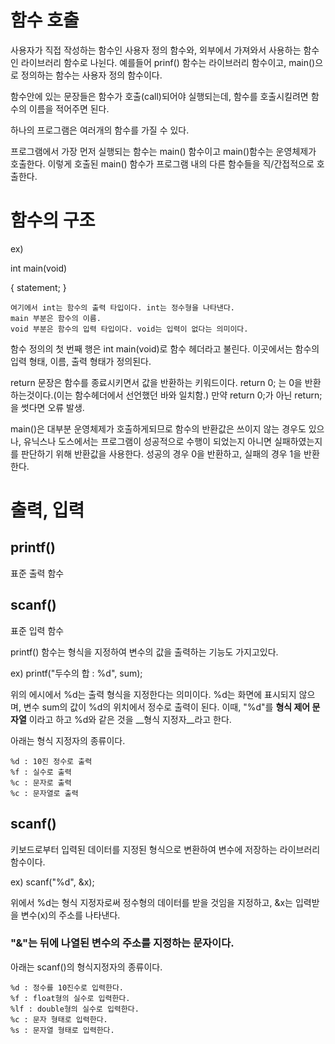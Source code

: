 # 함수 호출

사용자가 직접 작성하는 함수인 사용자 정의 함수와, 외부에서 가져와서 사용하는 함수인 라이브러리 함수로 나뉜다.
예를들어 prinf() 함수는 라이브러리 함수이고, main()으로 정의하는 함수는 사용자 정의 함수이다.

함수안에 있는 문장들은 함수가 호출(call)되어야 실행되는데, 함수를 호출시킬려면 함수의 이름을 적어주면 된다.

하나의 프로그램은 여러개의 함수를 가질 수 있다.

프로그램에서 가장 먼저 실행되는 함수는 main() 함수이고 main()함수는 운영체제가 호출한다. 이렇게 호출된 main() 함수가 프로그램 내의 다른 함수들을 직/간접적으로 호출한다.

# 함수의 구조

ex)

int main(void)

{
    statement;
}

    여기에서 int는 함수의 출력 타입이다. int는 정수형을 나타낸다.
    main 부분은 함수의 이름.
    void 부분은 함수의 입력 타입이다. void는 입력이 없다는 의미이다.


함수 정의의 첫 번째 행은 int main(void)로 함수 헤더라고 불린다. 이곳에서는 함수의 입력 형태, 이름, 출력 형태가 정의된다.

return 문장은 함수를 종료시키면서 값을 반환하는 키워드이다. return 0; 는 0을 반환하는것이다.(이는 함수헤더에서 선언했던 바와 일치함.)
만약 return 0;가 아닌 return; 을 썻다면 오류 발생.

main()은 대부분 운영체제가 호출하게되므로 함수의 반환값은 쓰이지 않는 경우도 있으나, 유닉스나 도스에서는 프로그램이 성공적으로 수행이 되었는지 아니면 실패하였는지를 판단하기 위해 반환값을 사용한다. 성공의 경우 0을 반환하고, 실패의 경우 1을 반환한다.

# 출력, 입력

## printf()
표준 출력 함수
## scanf()
표준 입력 함수

printf() 함수는 형식을 지정하여 변수의 값을 출력하는 기능도 가지고있다.

ex) printf("두수의 합 : %d", sum);

위의 에시에서 %d는 출력 형식을 지정한다는 의미이다. %d는 화면에 표시되지 않으며, 변수 sum의 값이 %d의 위치에서 정수로 출력이 된다. 이때, "%d"를 __형식 제어 문자열__ 이라고 하고 %d와 같은 것을 __형식 지정자__라고 한다.

아래는 형식 지정자의 종류이다.

    %d : 10진 정수로 출력
    %f : 실수로 출력
    %c : 문자로 출력
    %c : 문자열로 출력


## scanf()

키보드로부터 입력된 데이터를 지정된 형식으로 변환하여 변수에 저장하는 라이브러리 함수이다.

ex) scanf("%d", &x);

위에서 %d는 형식 지정자로써 정수형의 데이터를 받을 것임을 지정하고, &x는 입력받을 변수(x)의 주소를 나타낸다.

### "&"는 뒤에 나열된 변수의 주소를 지정하는 문자이다.

아래는 scanf()의 형식지정자의 종류이다.

    %d : 정수를 10진수로 입력한다.
    %f : float형의 실수로 입력한다.
    %lf : double형의 실수로 입력한다.
    %c : 문자 형태로 입력한다.
    %s : 문자열 형태로 입력한다.     
